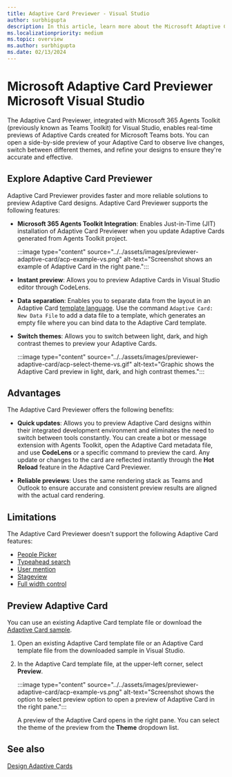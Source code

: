 ```yaml
---
title: Adaptive Card Previewer - Visual Studio
author: surbhigupta
description: In this article, learn more about the Microsoft Adaptive Card previewer using Microsoft 365 Agents Toolkit for Visual Studio, features, advantages, limitations.
ms.localizationpriority: medium
ms.topic: overview
ms.author: surbhigupta
ms.date: 02/13/2024
---
```


# Microsoft Adaptive Card Previewer Microsoft Visual Studio

The Adaptive Card Previewer, integrated with Microsoft 365 Agents Toolkit (previously known as Teams Toolkit) for Visual Studio, enables real-time previews of Adaptive Cards created for Microsoft Teams bots. You can open a side-by-side preview of your Adaptive Card to observe live changes, switch between different themes, and refine your designs to ensure they're accurate and effective.

## Explore Adaptive Card Previewer

Adaptive Card Previewer provides faster and more reliable solutions to preview Adaptive Card designs. Adaptive Card Previewer supports the following features:

* **Microsoft 365 Agents Toolkit Integration**: Enables Just-in-Time (JIT) installation of Adaptive Card Previewer when you update Adaptive Cards generated from Agents Toolkit project.

  :::image type="content" source="../../assets/images/previewer-adaptive-card/acp-example-vs.png" alt-text="Screenshot shows an example of Adaptive Card in the right pane.":::

* **Instant preview**: Allows you to preview Adaptive Cards in Visual Studio editor through CodeLens.

* **Data separation**: Enables you to separate data from the layout in an Adaptive Card [template language](/adaptive-cards/templating/). Use the command `Adaptive Card: New Data File` to add a data file to a template, which generates an empty file where you can bind data to the Adaptive Card template.

* **Switch themes**: Allows you to switch between light, dark, and high contrast themes to preview your Adaptive Cards.

  :::image type="content" source="../../assets/images/previewer-adaptive-card/acp-select-theme-vs.gif" alt-text="Graphic shows the Adaptive Card preview in light, dark, and high contrast themes.":::

## Advantages

The Adaptive Card Previewer offers the following benefits:

* **Quick updates**: Allows you to preview Adaptive Card designs within their integrated development environment and eliminates the need to switch between tools constantly. You can create a bot or message extension with Agents Toolkit, open the Adaptive Card metadata file, and use **CodeLens** or a specific command to preview the card. Any update or changes to the card are reflected instantly through the **Hot Reload** feature in the Adaptive Card Previewer.

* **Reliable previews**: Uses the same rendering stack as Teams and Outlook to ensure accurate and consistent preview results are aligned with the actual card rendering.

## Limitations

The Adaptive Card Previewer doesn't support the following Adaptive Card features:

* [People Picker](../../task-modules-and-cards/cards/people-picker.md)
* [Typeahead search](../../task-modules-and-cards/cards/dynamic-search.md)
* [User mention](../../task-modules-and-cards/cards/cards-format.md#microsoft-azure-active-directory-azure-ad-object-id-and-upn-in-user-mention)
* [Stageview](../../task-modules-and-cards/cards/cards-format.md#stageview-for-images-in-adaptive-cards)
* [Full width control](../../task-modules-and-cards/cards/cards-format.md#full-width-adaptive-card)

## Preview Adaptive Card

You can use an existing Adaptive Card template file or download the [Adaptive Card sample](https://github.com/OfficeDev/acpreviewer/tree/main/card-samples).

1. Open an existing Adaptive Card template file or an Adaptive Card template file from the downloaded sample in Visual Studio.
1. In the Adaptive Card template file, at the upper-left corner, select **Preview**.

    :::image type="content" source="../../assets/images/previewer-adaptive-card/acp-example-vs.png" alt-text="Screenshot shows the option to select preview option to open a preview of Adaptive Card in the right pane.":::

    A preview of the Adaptive Card opens in the right pane. You can select the theme of the preview from the **Theme** dropdown list.

## See also

[Design Adaptive Cards](../../task-modules-and-cards/cards/design-effective-cards.md)
